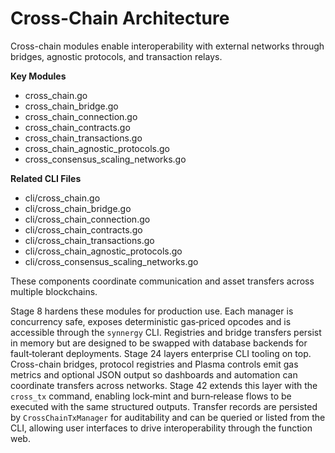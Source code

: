 # Cross-Chain Architecture

Cross-chain modules enable interoperability with external networks through bridges, agnostic protocols, and transaction relays.

**Key Modules**
- cross_chain.go
- cross_chain_bridge.go
- cross_chain_connection.go
- cross_chain_contracts.go
- cross_chain_transactions.go
- cross_chain_agnostic_protocols.go
- cross_consensus_scaling_networks.go

**Related CLI Files**
- cli/cross_chain.go
- cli/cross_chain_bridge.go
- cli/cross_chain_connection.go
- cli/cross_chain_contracts.go
- cli/cross_chain_transactions.go
- cli/cross_chain_agnostic_protocols.go
- cli/cross_consensus_scaling_networks.go

These components coordinate communication and asset transfers across multiple blockchains.

Stage 8 hardens these modules for production use.  Each manager is concurrency
safe, exposes deterministic gas‑priced opcodes and is accessible through the
`synnergy` CLI.  Registries and bridge transfers persist in memory but are
designed to be swapped with database backends for fault‑tolerant deployments.
Stage 24 layers enterprise CLI tooling on top. Cross-chain bridges, protocol
registries and Plasma controls emit gas metrics and optional JSON output so
dashboards and automation can coordinate transfers across networks.
Stage 42 extends this layer with the `cross_tx` command, enabling lock‑mint and
burn‑release flows to be executed with the same structured outputs. Transfer
records are persisted by `CrossChainTxManager` for auditability and can be
queried or listed from the CLI, allowing user interfaces to drive
interoperability through the function web.
